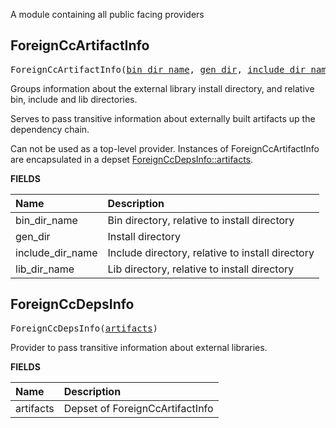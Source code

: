 <!-- Generated with Stardoc: http://skydoc.bazel.build -->

 A module containing all public facing providers 

<a id="#ForeignCcArtifactInfo"></a>

## ForeignCcArtifactInfo

<pre>
ForeignCcArtifactInfo(<a href="#ForeignCcArtifactInfo-bin_dir_name">bin_dir_name</a>, <a href="#ForeignCcArtifactInfo-gen_dir">gen_dir</a>, <a href="#ForeignCcArtifactInfo-include_dir_name">include_dir_name</a>, <a href="#ForeignCcArtifactInfo-lib_dir_name">lib_dir_name</a>)
</pre>

Groups information about the external library install directory,
and relative bin, include and lib directories.

Serves to pass transitive information about externally built artifacts up the dependency chain.

Can not be used as a top-level provider.
Instances of ForeignCcArtifactInfo are encapsulated in a depset [ForeignCcDepsInfo::artifacts](#ForeignCcDepsInfo-artifacts).

**FIELDS**


| Name  | Description |
| :------------- | :------------- |
| <a id="ForeignCcArtifactInfo-bin_dir_name"></a>bin_dir_name |  Bin directory, relative to install directory    |
| <a id="ForeignCcArtifactInfo-gen_dir"></a>gen_dir |  Install directory    |
| <a id="ForeignCcArtifactInfo-include_dir_name"></a>include_dir_name |  Include directory, relative to install directory    |
| <a id="ForeignCcArtifactInfo-lib_dir_name"></a>lib_dir_name |  Lib directory, relative to install directory    |


<a id="#ForeignCcDepsInfo"></a>

## ForeignCcDepsInfo

<pre>
ForeignCcDepsInfo(<a href="#ForeignCcDepsInfo-artifacts">artifacts</a>)
</pre>

Provider to pass transitive information about external libraries.

**FIELDS**


| Name  | Description |
| :------------- | :------------- |
| <a id="ForeignCcDepsInfo-artifacts"></a>artifacts |  Depset of ForeignCcArtifactInfo    |


